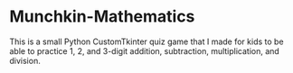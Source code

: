 # Munchkin-Mathematics

This is a small Python CustomTkinter quiz game that I made for kids to be able to practice 1, 2, and 3-digit addition, subtraction, multiplication, and division.
